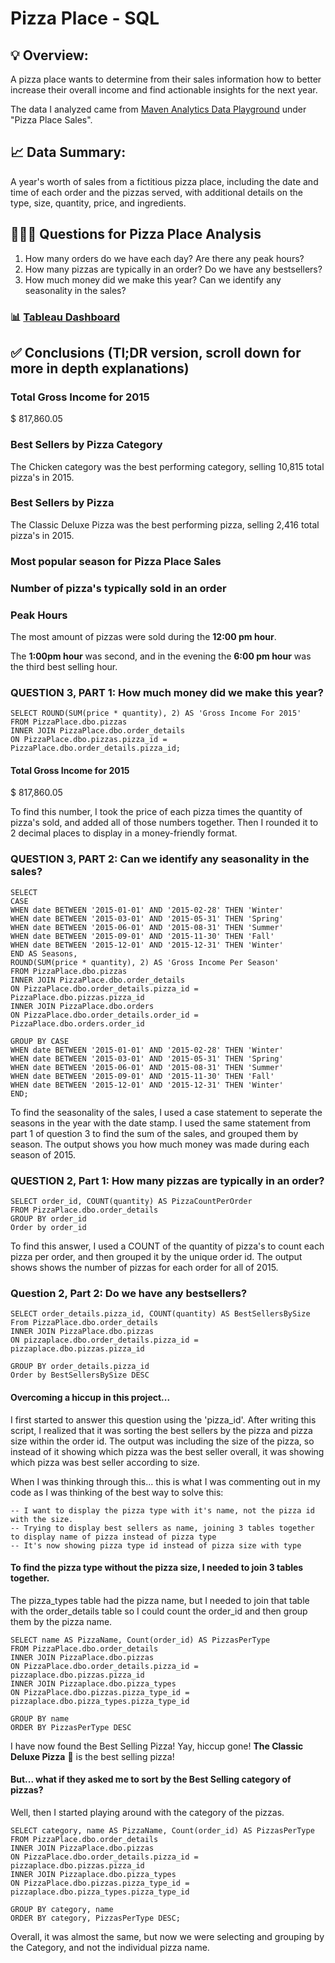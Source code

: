 # Pizza Place - SQL 

## 💡 Overview: 
A pizza place wants to determine from their sales information how to better increase their overall income and find actionable insights for the next year. 

The data I analyzed came from [Maven Analytics Data Playground](https://www.mavenanalytics.io/data-playground) under "Pizza Place Sales". 

## 📈 Data Summary: 
A year's worth of sales from a fictitious pizza place, including the date and time of each order and the pizzas served, with additional details on the type, size, quantity, price, and ingredients.

## 🙋🏻‍♂️ Questions for Pizza Place Analysis 
1. How many orders do we have each day? Are there any peak hours?
2. How many pizzas are typically in an order? Do we have any bestsellers?
3. How much money did we make this year? Can we identify any seasonality in the sales?

### 📊 [Tableau Dashboard](https://public.tableau.com/app/profile/annette5795/viz/PizzaPlace-BestSellingPizzasbyCategory/PizzaPlaceSales2015) 


## ✅ Conclusions (Tl;DR version, scroll down for more in depth explanations) 

### Total Gross Income for 2015 
$ 817,860.05 

### Best Sellers by Pizza Category 
The Chicken category was the best performing category, selling 10,815 total pizza's in 2015. 

### Best Sellers by Pizza 
The Classic Deluxe Pizza was the best performing pizza, selling 2,416 total pizza's in 2015. 

### Most popular season for Pizza Place Sales 


### Number of pizza's typically sold in an order 


### Peak Hours 
The most amount of pizzas were sold during the **12:00 pm hour**. 

The **1:00pm hour** was second, and in the evening the **6:00 pm hour** was the third best selling hour. 



### QUESTION 3, PART 1: How much money did we make this year? 
```
SELECT ROUND(SUM(price * quantity), 2) AS 'Gross Income For 2015'
FROM PizzaPlace.dbo.pizzas 
INNER JOIN PizzaPlace.dbo.order_details 
ON PizzaPlace.dbo.pizzas.pizza_id = PizzaPlace.dbo.order_details.pizza_id; 
```
#### Total Gross Income for 2015 
$ 817,860.05 

To find this number, I took the price of each pizza times the quantity of pizza's sold, and added all of those numbers together. 
Then I rounded it to 2 decimal places to display in a money-friendly format. 

### QUESTION 3, PART 2: Can we identify any seasonality in the sales? 

```
SELECT 
CASE 
WHEN date BETWEEN '2015-01-01' AND '2015-02-28' THEN 'Winter'
WHEN date BETWEEN '2015-03-01' AND '2015-05-31' THEN 'Spring'
WHEN date BETWEEN '2015-06-01' AND '2015-08-31' THEN 'Summer'
WHEN date BETWEEN '2015-09-01' AND '2015-11-30' THEN 'Fall'
WHEN date BETWEEN '2015-12-01' AND '2015-12-31' THEN 'Winter'
END AS Seasons,
ROUND(SUM(price * quantity), 2) AS 'Gross Income Per Season'
FROM PizzaPlace.dbo.pizzas
INNER JOIN PizzaPlace.dbo.order_details
ON PizzaPlace.dbo.order_details.pizza_id = PizzaPlace.dbo.pizzas.pizza_id
INNER JOIN PizzaPlace.dbo.orders 
ON PizzaPlace.dbo.order_details.order_id = PizzaPlace.dbo.orders.order_id 

GROUP BY CASE 
WHEN date BETWEEN '2015-01-01' AND '2015-02-28' THEN 'Winter'
WHEN date BETWEEN '2015-03-01' AND '2015-05-31' THEN 'Spring'
WHEN date BETWEEN '2015-06-01' AND '2015-08-31' THEN 'Summer'
WHEN date BETWEEN '2015-09-01' AND '2015-11-30' THEN 'Fall'
WHEN date BETWEEN '2015-12-01' AND '2015-12-31' THEN 'Winter'
END; 
```

To find the seasonality of the sales, I used a case statement to seperate the seasons in the year with the date stamp. 
I used the same statement from part 1 of question 3 to find the sum of the sales, and grouped them by season. 
The output shows you how much money was made during each season of 2015. 


### QUESTION 2, Part 1: How many pizzas are typically in an order?
```
SELECT order_id, COUNT(quantity) AS PizzaCountPerOrder
FROM PizzaPlace.dbo.order_details 
GROUP BY order_id
Order by order_id
```
To find this answer, I used a COUNT of the quantity of pizza's to count each pizza per order, and then grouped it by the unique order id. 
The output shows shows the number of pizzas for each order for all of 2015. 


### Question 2, Part 2: Do we have any bestsellers?
```
SELECT order_details.pizza_id, COUNT(quantity) AS BestSellersBySize
From PizzaPlace.dbo.order_details
INNER JOIN PizzaPlace.dbo.pizzas
ON pizzaplace.dbo.order_details.pizza_id = pizzaplace.dbo.pizzas.pizza_id

GROUP BY order_details.pizza_id
Order by BestSellersBySize DESC 
``` 

#### Overcoming a hiccup in this project... 
I first started to answer this question using the 'pizza_id'. After writing this script, I realized that it was sorting the best sellers by the pizza and pizza size within the order id. The output was including the size of the pizza, so instead of it showing which pizza was the best seller overall, it was showing which pizza was best seller according to size. 

When I was thinking through this... this is what I was commenting out in my code as I was thinking of the best way to solve this: 
```
-- I want to display the pizza type with it's name, not the pizza id with the size.
-- Trying to display best sellers as name, joining 3 tables together to display name of pizza instead of pizza type
-- It's now showing pizza type id instead of pizza size with type 
```

#### To find the pizza type without the pizza size, I needed to join 3 tables together. 
The pizza_types table had the pizza name, but I needed to join that table with the order_details table so I could count the order_id and then group them by the pizza name. 

```
SELECT name AS PizzaName, Count(order_id) AS PizzasPerType
FROM PizzaPlace.dbo.order_details 
INNER JOIN PizzaPlace.dbo.pizzas 
ON PizzaPlace.dbo.order_details.pizza_id = pizzaplace.dbo.pizzas.pizza_id 
INNER JOIN Pizzaplace.dbo.pizza_types 
ON PizzaPlace.dbo.pizzas.pizza_type_id = pizzaplace.dbo.pizza_types.pizza_type_id 

GROUP BY name
ORDER BY PizzasPerType DESC
``` 

I have now found the Best Selling Pizza! Yay, hiccup gone! 
**The Classic Deluxe Pizza** 🍕 is the best selling pizza! 

#### But... what if they asked me to sort by the Best Selling **category** of pizzas? 
Well, then I started playing around with the category of the pizzas. 

``` 
SELECT category, name AS PizzaName, Count(order_id) AS PizzasPerType
FROM PizzaPlace.dbo.order_details 
INNER JOIN PizzaPlace.dbo.pizzas 
ON PizzaPlace.dbo.order_details.pizza_id = pizzaplace.dbo.pizzas.pizza_id 
INNER JOIN Pizzaplace.dbo.pizza_types 
ON PizzaPlace.dbo.pizzas.pizza_type_id = pizzaplace.dbo.pizza_types.pizza_type_id 

GROUP BY category, name 
ORDER BY category, PizzasPerType DESC; 
```

Overall, it was almost the same, but now we were selecting and grouping by the Category, and not the individual pizza name. 

